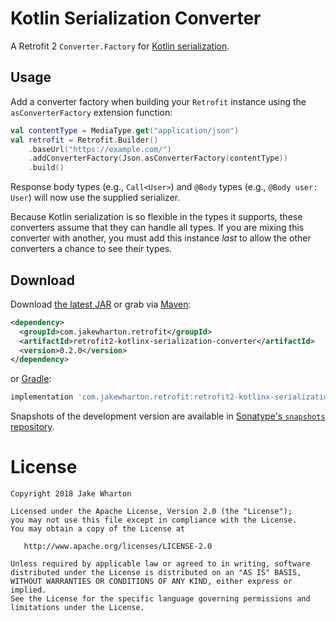 Kotlin Serialization Converter
==============================

A Retrofit 2 `Converter.Factory` for [Kotlin serialization][1].


Usage
-----

Add a converter factory when building your `Retrofit` instance using the `asConverterFactory`
extension function:

```kotlin
val contentType = MediaType.get("application/json")
val retrofit = Retrofit.Builder()
    .baseUrl("https://example.com/")
    .addConverterFactory(Json.asConverterFactory(contentType))
    .build()
```

Response body types (e.g., `Call<User>`) and `@Body` types (e.g., `@Body user: User`) will now use
the supplied serializer.

Because Kotlin serialization is so flexible in the types it supports, these converters assume
that they can handle all types. If you are mixing this converter with another, you must add this
instance _last_ to allow the other converters a chance to see their types.


Download
--------

Download [the latest JAR][2] or grab via [Maven][3]:
```xml
<dependency>
  <groupId>com.jakewharton.retrofit</groupId>
  <artifactId>retrofit2-kotlinx-serialization-converter</artifactId>
  <version>0.2.0</version>
</dependency>
```
or [Gradle][3]:
```groovy
implementation 'com.jakewharton.retrofit:retrofit2-kotlinx-serialization-converter:0.2.0'
```

Snapshots of the development version are available in [Sonatype's `snapshots` repository][snap].


License
=======

    Copyright 2018 Jake Wharton

    Licensed under the Apache License, Version 2.0 (the "License");
    you may not use this file except in compliance with the License.
    You may obtain a copy of the License at

       http://www.apache.org/licenses/LICENSE-2.0

    Unless required by applicable law or agreed to in writing, software
    distributed under the License is distributed on an "AS IS" BASIS,
    WITHOUT WARRANTIES OR CONDITIONS OF ANY KIND, either express or implied.
    See the License for the specific language governing permissions and
    limitations under the License.




 [1]: https://github.com/Kotlin/kotlinx.serialization/
 [2]: https://search.maven.org/remote_content?g=com.squareup.retrofit2&a=adapter-kotlin-coroutines-experimental&v=LATEST
 [3]: http://search.maven.org/#search%7Cga%7C1%7Cg%3A%22com.squareup.retrofit2%22%20a%3A%22adapter-kotlin-coroutines-experimental%22
 [snap]: https://oss.sonatype.org/content/repositories/snapshots/
